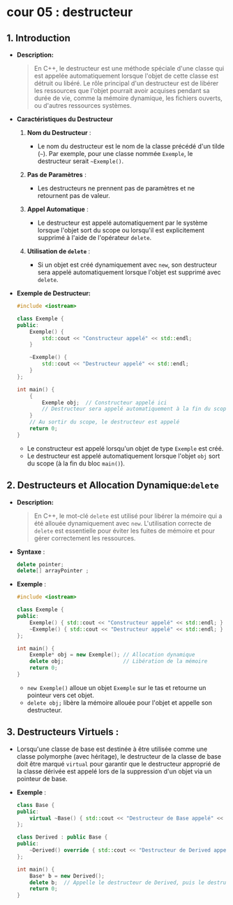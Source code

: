 # cour 05 : **destructeur**

## 1. **Introduction**

-   **Description:**

    > En C++, le destructeur est une méthode spéciale d'une classe qui est appelée automatiquement lorsque l'objet de cette classe est détruit ou libéré. Le rôle principal d'un destructeur est de libérer les ressources que l'objet pourrait avoir acquises pendant sa durée de vie, comme la mémoire dynamique, les fichiers ouverts, ou d'autres ressources systèmes.

-   **Caractéristiques du Destructeur**

    1. **Nom du Destructeur** :

        - Le nom du destructeur est le nom de la classe précédé d'un tilde (`~`). Par exemple, pour une classe nommée `Exemple`, le destructeur serait `~Exemple()`.

    2. **Pas de Paramètres** :

        - Les destructeurs ne prennent pas de paramètres et ne retournent pas de valeur.

    3. **Appel Automatique** :

        - Le destructeur est appelé automatiquement par le système lorsque l'objet sort du scope ou lorsqu'il est explicitement supprimé à l'aide de l'opérateur `delete`.

    4. **Utilisation de `delete`** :
        - Si un objet est créé dynamiquement avec `new`, son destructeur sera appelé automatiquement lorsque l'objet est supprimé avec `delete`.

-   **Exemple de Destructeur:**

    ```cpp
    #include <iostream>

    class Exemple {
    public:
        Exemple() {
            std::cout << "Constructeur appelé" << std::endl;
        }

        ~Exemple() {
            std::cout << "Destructeur appelé" << std::endl;
        }
    };

    int main() {
        {
            Exemple obj;  // Constructeur appelé ici
            // Destructeur sera appelé automatiquement à la fin du scope
        }
        // Au sortir du scope, le destructeur est appelé
        return 0;
    }
    ```

    -   Le constructeur est appelé lorsqu'un objet de type `Exemple` est créé.
    -   Le destructeur est appelé automatiquement lorsque l'objet `obj` sort du scope (à la fin du bloc `main()`).

## 2. **Destructeurs et Allocation Dynamique:`delete`**

-   **Description:**

    > En C++, le mot-clé `delete` est utilisé pour libérer la mémoire qui a été allouée dynamiquement avec `new`. L'utilisation correcte de `delete` est essentielle pour éviter les fuites de mémoire et pour gérer correctement les ressources.

-   **Syntaxe** :

    ```cpp
    delete pointer;
    delete[] arrayPointer ;
    ```

-   **Exemple** :

    ```cpp
    #include <iostream>

    class Exemple {
    public:
        Exemple() { std::cout << "Constructeur appelé" << std::endl; }
        ~Exemple() { std::cout << "Destructeur appelé" << std::endl; }
    };

    int main() {
        Exemple* obj = new Exemple(); // Allocation dynamique
        delete obj;                   // Libération de la mémoire
        return 0;
    }
    ```

    -   `new Exemple()` alloue un objet `Exemple` sur le tas et retourne un pointeur vers cet objet.
    -   `delete obj;` libère la mémoire allouée pour l'objet et appelle son destructeur.

## 3. **Destructeurs Virtuels** :

-   Lorsqu'une classe de base est destinée à être utilisée comme une classe polymorphe (avec héritage), le destructeur de la classe de base doit être marqué `virtual` pour garantir que le destructeur approprié de la classe dérivée est appelé lors de la suppression d'un objet via un pointeur de base.

-   **Exemple** :

    ```cpp
    class Base {
    public:
        virtual ~Base() { std::cout << "Destructeur de Base appelé" << std::endl; }
    };

    class Derived : public Base {
    public:
        ~Derived() override { std::cout << "Destructeur de Derived appelé" << std::endl; }
    };

    int main() {
        Base* b = new Derived();
        delete b;  // Appelle le destructeur de Derived, puis le destructeur de Base
        return 0;
    }
    ```
